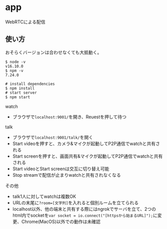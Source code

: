 # app

WebRTCによる配信

## 使い方

おそらくバージョンは合わせなくても大抵動く。
```shell
$ node -v
v16.10.0
$ npm -v
7.24.0

# install dependencies
$ npm install
# start server
$ npm start
```

watch
- ブラウザで`localhost:9001/`を開き、Reuestを押して待つ

talk
- ブラウザで`localhost:9001/talk/`を開く
- Start videoを押すと、カメラ&マイクが起動してP2P通信でwatchと共有される
- Start screenを押すと、画面共有&マイクが起動してP2P通信でwatchと共有される
- Start videoとStart screenは交互に切り替え可能
- Stop streamで配信が止まりwatchと共有されなくなる

その他
- talk1人に対してwatchは複数OK
- URLの末尾に`?room=[文字列]`を入れると個別ルームを立てられる
- localhost以外、他の端末と共有する際にはngrokでサーバを立て、2つのhtml内でsocketを`var socket = io.connect("[httpsから始まるURL]");`に変更、Chrome(MacOS)以外での動作は未確認
